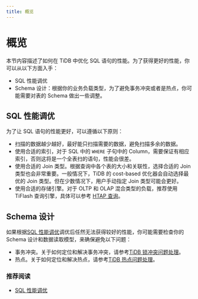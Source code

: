 ```yaml
---
title: 概览
---
```


# 概览

本节内容描述了如何在 TiDB 中优化 SQL 语句的性能。为了获得更好的性能，你可以从以下方面入手：

- SQL 性能调优
- Schema 设计：根据你的业务负载类型，为了避免事务冲突或者是热点，你可能需要对表的 Schema 做出一些调整。

## SQL 性能调优

为了让 SQL 语句的性能更好，可以遵循以下原则：

- 扫描的数据越少越好，最好能只扫描需要的数据，避免扫描多余的数据。
- 使用合适的索引，对于 SQL 中的 `WHERE` 子句中的 Column，需要保证有相应索引，否则这将是一个全表扫的语句，性能会很差。
- 使用合适的 Join 类型。根据查询中各个表的大小和关联性，选择合适的 Join 类型也会非常重要。一般情况下，TiDB 的 cost-based 优化器会自动选择最优的 Join 类型。但在少数情况下，用户手动指定 Join 类型可能会更好。
- 使用合适的存储引擎。对于 OLTP 和 OLAP 混合类型的负载，推荐使用 TiFlash 查询引擎，具体可以参考 [HTAP 查询](/develop/hybrid-oltp-and-olap-queries.md)。

## Schema 设计

如果根据[SQL 性能调优](#sql-性能调优)调优后任然无法获得较好的性能，你可能需要检查你的 Schema 设计和数据读取模型，来确保避免以下问题：

- 事务冲突。关于如何定位和解决事务冲突，请参考[TiDB 锁冲突问题处理](https://docs.pingcap.com/zh/tidb/stable/troubleshoot-lock-conflicts)。
- 热点。关于如何定位和解决热点，请参考[TiDB 热点问题处理](https://docs.pingcap.com/zh/tidb/stable/troubleshoot-hot-spot-issues)。

### 推荐阅读

- [SQL 性能调优](https://docs.pingcap.com/zh/tidb/stable/sql-tuning-overview)
